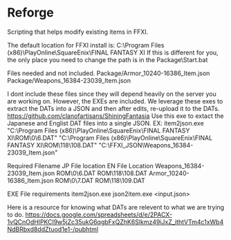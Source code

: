 # Reforge
Scripting that helps modify existing items in FFXI.

The default location for FFXI install is:
C:\Program Files (x86)\PlayOnline\SquareEnix\FINAL FANTASY XI
If this is different for you, the only place you need to change the path is in the Package\Start.bat

Files needed and not included. 
Package/Armor_10240-16386_Item.json
Package/Weapons_16384-23039_Item.json

I dont include these files since they will depend heavily on the server you are working on. However, the EXEs are included.
We leverage these exes to extract the DATs into a JSON and then after edits, re-upload it to the DATs.
https://github.com/clanofartisans/ShiningFantasia
Use this exe to extact the Japanese and Englist DAT files into a single JSON.
EX:
item2json.exe "C:\Program Files (x86)\PlayOnline\SquareEnix\FINAL FANTASY XI\ROM\0\6.DAT" "C:\Program Files (x86)\PlayOnline\SquareEnix\FINAL FANTASY XI\ROM\118\108.DAT" "C:\FFXI_JSON\Weapons_16384-23039_Item.json"

Required Filename               JP File location  EN File Location
Weapons_16384-23039_Item.json   ROM\0\6.DAT       ROM\118\108.DAT
Armor_10240-16386_Item.json     ROM\0\7.DAT       ROM\118\109.DAT

EXE File requirements
item2json.exe <japanese item dat> <english item dat> <output json>
json2item.exe <input.json> <japanese item dat> <english item dat>

Here is a resource for knowing what DATs are relevent to what we are trying to do. 
https://docs.google.com/spreadsheets/d/e/2PACX-1vQCnOdHlPKCl9w5jZc35ukG6qgbFxQZhK6Slkmz49iJxZ_ithtVTm4c1xWb4NdBRbxd8ddZtuod1e1-/pubhtml
